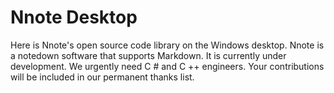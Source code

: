 # Nnote Desktop

Here is Nnote's open source code library on the Windows desktop. Nnote is a notedown software that supports Markdown. 
It is currently under development. We urgently need C # and C ++ engineers. Your contributions will be included in our
permanent thanks list.